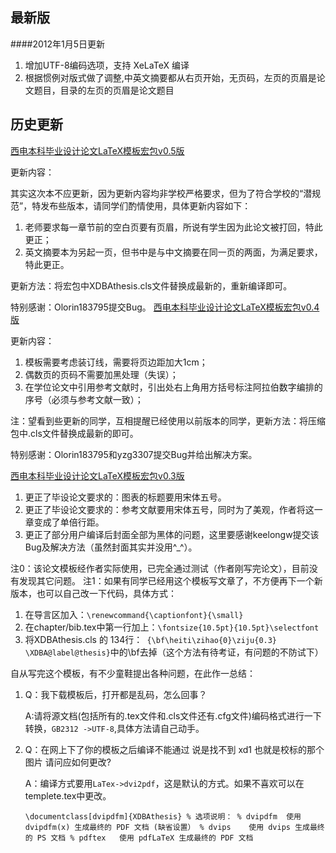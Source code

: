 最新版
---
####2012年1月5日更新

1. 增加UTF-8编码选项，支持 XeLaTeX 编译
2. 根据惯例对版式做了调整,中英文摘要都从右页开始，无页码，左页的页眉是论文题目，目录的左页的页眉是论文题目

历史更新
---
[西电本科毕业设计论文LaTeX模板宏包v0.5版](http://code.google.com/p/xdba-thesis/downloads/list)

更新内容：

其实这次本不应更新，因为更新内容均非学校严格要求，但为了符合学校的“潜规范”，特发布些版本，请同学们酌情使用，具体更新内容如下：

1. 老师要求每一章节前的空白页要有页眉，所说有学生因为此论文被打回，特此更正；
2. 英文摘要本为另起一页，但书中是与中文摘要在同一页的两面，为满足要求，特此更正。

更新方法：将宏包中XDBAthesis.cls文件替换成最新的，重新编译即可。

特别感谢：Olorin183795提交Bug。
[西电本科毕业设计论文LaTeX模板宏包v0.4版](http://code.google.com/p/xdba-thesis/downloads/list)

更新内容：

1. 模板需要考虑装订线，需要将页边距加大1cm；
2. 偶数页的页码不需要加黑处理（失误）；
3. 在学位论文中引用参考文献时，引出处右上角用方括号标注阿拉伯数字编排的序号（必须与参考文献一致）；

注：望看到些更新的同学，互相提醒已经使用以前版本的同学，更新方法：将压缩包中.cls文件替换成最新的即可。

特别感谢：Olorin183795和yzg3307提交Bug并给出解决方案。

[西电本科毕业设计论文LaTeX模板宏包v0.3版](http://code.google.com/p/xdba-thesis/downloads/list )

1. 更正了毕设论文要求的：图表的标题要用宋体五号。
2. 更正了毕设论文要求的：参考文献要用宋体五号，同时为了美观，作者将这一章变成了单倍行距。
3. 更正了部分用户编译后封面全部为黑体的问题，这里要感谢keelongw提交该Bug及解决方法（虽然封面其实并没用^\_^）。

注0：该论文模板经作者实际使用，已完全通过测试（作者刚写完论文），目前没有发现其它问题。
注1：如果有同学已经用这个模板写文章了，不方便再下一个新版本，也可以自己改一下代码，具体方式：

1. 在导言区加入：`\renewcommand{\captionfont}{\small}`
2. 在chapter/bib.tex中第一行加上：`\fontsize{10.5pt}{10.5pt}\selectfont`
3. 将XDBAthesis.cls 的 134行：` {\bf\heiti\zihao{0}\ziju{0.3} \XDBA@label@thesis}`中的\bf去掉（这个方法有待考证，有问题的不防试下）


自从写完这个模板，有不少童鞋提出各种问题，在此作一总结：

1. Q：我下载模板后，打开都是乱码，怎么回事？
   
   A:请将源文档(包括所有的.tex文件和.cls文件还有.cfg文件)编码格式进行一下转换，`GB2312 ->UTF-8`,具体方法请自己动手。

2. Q：在网上下了你的模板之后编译不能通过 说是找不到 xd1 也就是校标的那个图片 请问应如何更改?
   
   A：编译方式要用`LaTex->dvi2pdf`，这是默认的方式。如果不喜欢可以在templete.tex中更改。

    `\documentclass[dvipdfm]{XDBAthesis}
    % 选项说明：
    % dvipdfm  使用 dvipdfm(x) 生成最终的 PDF 文档 (缺省设置）
    % dvips    使用 dvips 生成最终的 PS 文档
    % pdftex   使用 pdfLaTeX 生成最终的 PDF 文档
    `
